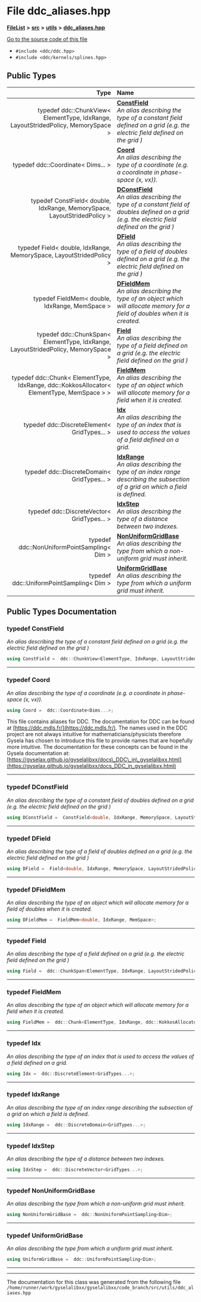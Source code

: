 

# File ddc\_aliases.hpp



[**FileList**](files.md) **>** [**src**](dir_68267d1309a1af8e8297ef4c3efbcdba.md) **>** [**utils**](dir_313caf1132e152dd9b58bea13a4052ca.md) **>** [**ddc\_aliases.hpp**](ddc__aliases_8hpp.md)

[Go to the source code of this file](ddc__aliases_8hpp_source.md)



* `#include <ddc/ddc.hpp>`
* `#include <ddc/kernels/splines.hpp>`

















## Public Types

| Type | Name |
| ---: | :--- |
| typedef ddc::ChunkView&lt; ElementType, IdxRange, LayoutStridedPolicy, MemorySpace &gt; | [**ConstField**](#typedef-constfield)  <br>_An alias describing the type of a constant field defined on a grid (e.g. the electric field defined on the grid_  _)_ |
| typedef ddc::Coordinate&lt; Dims... &gt; | [**Coord**](#typedef-coord)  <br>_An alias describing the type of a coordinate (e.g. a coordinate in phase-space (x, vx))._  |
| typedef ConstField&lt; double, IdxRange, MemorySpace, LayoutStridedPolicy &gt; | [**DConstField**](#typedef-dconstfield)  <br>_An alias describing the type of a constant field of doubles defined on a grid (e.g. the electric field defined on the grid_  _)_ |
| typedef Field&lt; double, IdxRange, MemorySpace, LayoutStridedPolicy &gt; | [**DField**](#typedef-dfield)  <br>_An alias describing the type of a field of doubles defined on a grid (e.g. the electric field defined on the grid_  _)_ |
| typedef FieldMem&lt; double, IdxRange, MemSpace &gt; | [**DFieldMem**](#typedef-dfieldmem)  <br>_An alias describing the type of an object which will allocate memory for a field of doubles when it is created._  |
| typedef ddc::ChunkSpan&lt; ElementType, IdxRange, LayoutStridedPolicy, MemorySpace &gt; | [**Field**](#typedef-field)  <br>_An alias describing the type of a field defined on a grid (e.g. the electric field defined on the grid_  _)_ |
| typedef ddc::Chunk&lt; ElementType, IdxRange, ddc::KokkosAllocator&lt; ElementType, MemSpace &gt; &gt; | [**FieldMem**](#typedef-fieldmem)  <br>_An alias describing the type of an object which will allocate memory for a field when it is created._  |
| typedef ddc::DiscreteElement&lt; GridTypes... &gt; | [**Idx**](#typedef-idx)  <br>_An alias describing the type of an index that is used to access the values of a field defined on a grid._  |
| typedef ddc::DiscreteDomain&lt; GridTypes... &gt; | [**IdxRange**](#typedef-idxrange)  <br>_An alias describing the type of an index range describing the subsection of a grid on which a field is defined._  |
| typedef ddc::DiscreteVector&lt; GridTypes... &gt; | [**IdxStep**](#typedef-idxstep)  <br>_An alias describing the type of a distance between two indexes._  |
| typedef ddc::NonUniformPointSampling&lt; Dim &gt; | [**NonUniformGridBase**](#typedef-nonuniformgridbase)  <br>_An alias describing the type from which a non-uniform grid must inherit._  |
| typedef ddc::UniformPointSampling&lt; Dim &gt; | [**UniformGridBase**](#typedef-uniformgridbase)  <br>_An alias describing the type from which a uniform grid must inherit._  |
















































## Public Types Documentation




### typedef ConstField 

_An alias describing the type of a constant field defined on a grid (e.g. the electric field defined on the grid_  _)_
```C++
using ConstField =  ddc::ChunkView<ElementType, IdxRange, LayoutStridedPolicy, MemorySpace>;
```




<hr>



### typedef Coord 

_An alias describing the type of a coordinate (e.g. a coordinate in phase-space (x, vx))._ 
```C++
using Coord =  ddc::Coordinate<Dims...>;
```



This file contains aliases for DDC. The documentation for DDC can be found at [https://ddc.mdls.fr/](https://ddc.mdls.fr/). The names used in the DDC project are not always intuitive for mathematicians/physicists therefore Gysela has chosen to introduce this file to provide names that are hopefully more intuitive. The documentation for these concepts can be found in the Gysela documentation at: [https://gyselax.github.io/gyselalibxx/docs\_DDC\_in\_gyselalibxx.html](https://gyselax.github.io/gyselalibxx/docs_DDC_in_gyselalibxx.html) 


        

<hr>



### typedef DConstField 

_An alias describing the type of a constant field of doubles defined on a grid (e.g. the electric field defined on the grid_  _)_
```C++
using DConstField =  ConstField<double, IdxRange, MemorySpace, LayoutStridedPolicy>;
```




<hr>



### typedef DField 

_An alias describing the type of a field of doubles defined on a grid (e.g. the electric field defined on the grid_  _)_
```C++
using DField =  Field<double, IdxRange, MemorySpace, LayoutStridedPolicy>;
```




<hr>



### typedef DFieldMem 

_An alias describing the type of an object which will allocate memory for a field of doubles when it is created._ 
```C++
using DFieldMem =  FieldMem<double, IdxRange, MemSpace>;
```




<hr>



### typedef Field 

_An alias describing the type of a field defined on a grid (e.g. the electric field defined on the grid_  _)_
```C++
using Field =  ddc::ChunkSpan<ElementType, IdxRange, LayoutStridedPolicy, MemorySpace>;
```




<hr>



### typedef FieldMem 

_An alias describing the type of an object which will allocate memory for a field when it is created._ 
```C++
using FieldMem =  ddc::Chunk<ElementType, IdxRange, ddc::KokkosAllocator<ElementType, MemSpace> >;
```




<hr>



### typedef Idx 

_An alias describing the type of an index that is used to access the values of a field defined on a grid._ 
```C++
using Idx =  ddc::DiscreteElement<GridTypes...>;
```




<hr>



### typedef IdxRange 

_An alias describing the type of an index range describing the subsection of a grid on which a field is defined._ 
```C++
using IdxRange =  ddc::DiscreteDomain<GridTypes...>;
```




<hr>



### typedef IdxStep 

_An alias describing the type of a distance between two indexes._ 
```C++
using IdxStep =  ddc::DiscreteVector<GridTypes...>;
```




<hr>



### typedef NonUniformGridBase 

_An alias describing the type from which a non-uniform grid must inherit._ 
```C++
using NonUniformGridBase =  ddc::NonUniformPointSampling<Dim>;
```




<hr>



### typedef UniformGridBase 

_An alias describing the type from which a uniform grid must inherit._ 
```C++
using UniformGridBase =  ddc::UniformPointSampling<Dim>;
```




<hr>

------------------------------
The documentation for this class was generated from the following file `/home/runner/work/gyselalibxx/gyselalibxx/code_branch/src/utils/ddc_aliases.hpp`

